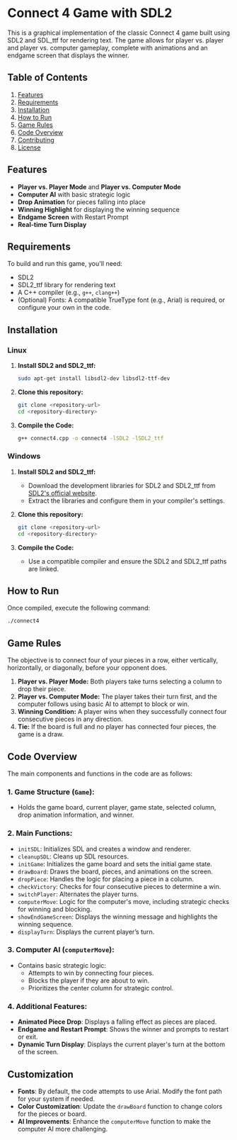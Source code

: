 # Connect 4 Game with SDL2

This is a graphical implementation of the classic Connect 4 game built using SDL2 and SDL_ttf for rendering text. The game allows for player vs. player and player vs. computer gameplay, complete with animations and an endgame screen that displays the winner.

## Table of Contents
1. [Features](#features)
2. [Requirements](#requirements)
3. [Installation](#installation)
4. [How to Run](#how-to-run)
5. [Game Rules](#game-rules)
6. [Code Overview](#code-overview)
7. [Contributing](#contributing)
8. [License](#license)

## Features
- **Player vs. Player Mode** and **Player vs. Computer Mode**
- **Computer AI** with basic strategic logic
- **Drop Animation** for pieces falling into place
- **Winning Highlight** for displaying the winning sequence
- **Endgame Screen** with Restart Prompt
- **Real-time Turn Display**

## Requirements
To build and run this game, you'll need:
- SDL2
- SDL2_ttf library for rendering text
- A C++ compiler (e.g., `g++`, `clang++`)
- (Optional) Fonts: A compatible TrueType font (e.g., Arial) is required, or configure your own in the code.

## Installation
### Linux
1. **Install SDL2 and SDL2_ttf:**
   ```bash
   sudo apt-get install libsdl2-dev libsdl2-ttf-dev
   ```

2. **Clone this repository:**
   ```bash
   git clone <repository-url>
   cd <repository-directory>
   ```

3. **Compile the Code:**
   ```bash
   g++ connect4.cpp -o connect4 -lSDL2 -lSDL2_ttf
   ```

### Windows
1. **Install SDL2 and SDL2_ttf:**
   - Download the development libraries for SDL2 and SDL2_ttf from [SDL2's official website](https://libsdl.org/).
   - Extract the libraries and configure them in your compiler's settings.

2. **Clone this repository:**
   ```bash
   git clone <repository-url>
   cd <repository-directory>
   ```

3. **Compile the Code:**
   - Use a compatible compiler and ensure the SDL2 and SDL2_ttf paths are linked.

## How to Run
Once compiled, execute the following command:
```bash
./connect4
```

## Game Rules
The objective is to connect four of your pieces in a row, either vertically, horizontally, or diagonally, before your opponent does.

1. **Player vs. Player Mode:** Both players take turns selecting a column to drop their piece.
2. **Player vs. Computer Mode:** The player takes their turn first, and the computer follows using basic AI to attempt to block or win.
3. **Winning Condition:** A player wins when they successfully connect four consecutive pieces in any direction.
4. **Tie:** If the board is full and no player has connected four pieces, the game is a draw.

## Code Overview
The main components and functions in the code are as follows:

### 1. **Game Structure (`Game`):**
   - Holds the game board, current player, game state, selected column, drop animation information, and winner.
   
### 2. **Main Functions:**
   - `initSDL`: Initializes SDL and creates a window and renderer.
   - `cleanupSDL`: Cleans up SDL resources.
   - `initGame`: Initializes the game board and sets the initial game state.
   - `drawBoard`: Draws the board, pieces, and animations on the screen.
   - `dropPiece`: Handles the logic for placing a piece in a column.
   - `checkVictory`: Checks for four consecutive pieces to determine a win.
   - `switchPlayer`: Alternates the player turns.
   - `computerMove`: Logic for the computer's move, including strategic checks for winning and blocking.
   - `showEndGameScreen`: Displays the winning message and highlights the winning sequence.
   - `displayTurn`: Displays the current player’s turn.

### 3. **Computer AI (`computerMove`):**
   - Contains basic strategic logic:
     - Attempts to win by connecting four pieces.
     - Blocks the player if they are about to win.
     - Prioritizes the center column for strategic control.

### 4. **Additional Features:**
   - **Animated Piece Drop**: Displays a falling effect as pieces are placed.
   - **Endgame and Restart Prompt**: Shows the winner and prompts to restart or exit.
   - **Dynamic Turn Display**: Displays the current player's turn at the bottom of the screen.

## Customization
- **Fonts**: By default, the code attempts to use Arial. Modify the font path for your system if needed.
- **Color Customization**: Update the `drawBoard` function to change colors for the pieces or board.
- **AI Improvements**: Enhance the `computerMove` function to make the computer AI more challenging.
